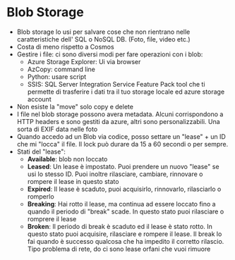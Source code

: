 # Blob Storage

- Blob storage lo usi per salvare cose che non rientrano nelle caratteristiche dell' SQL o NoSQL DB. (Foto, file, video etc.)
- Costa di meno rispetto a Cosmos
- Gestire i file: ci sono diversi modi per fare operazioni con i blob:
  - Azure Storage Explorer: Ui via browser
  - AzCopy: command line
  - Python: usare script
  - SSIS: SQL Server Integration Service Feature Pack tool che ti permette di trasferire i dati tra il tuo storage locale ed azure storage account
- Non esiste la "move" solo copy e delete
- I file nel blob storage possono avera metadata. Alcuni corrispondono a HTTP headers e sono gestiti da azure, altri sono personalizzabili. Una sorta di EXIF data nelle foto
- Quando accedo ad un Blob via codice, posso settare un "lease" + un ID che mi "locca" il file. Il lock può durare da 15 a 60 secondi o per sempre.
- Stati del "lease":
  - **Available**: blob non loccato
  - **Leased**: Un lease è impostato. Puoi prendere un nuovo "lease" se usi lo stesso ID. Puoi inoltre rilasciare, cambiare, rinnovare o rompere il lease in questo stato
  - **Expired**: Il lease è scaduto, puoi acquisirlo, rinnovarlo, rilasciarlo o romperlo
  - **Breaking**: Hai rotto il lease, ma continua ad essere loccato fino a quando il periodo di "break" scade. In questo stato puoi rilasciare o romprere il lease
  - **Broken**: Il periodo di break è scaduto ed il lease è stato rotto. In questo stato puoi acquisire, rilasciare e rompere il lease. Il break lo fai quando è successo qualcosa che ha impedito il corretto rilascio. Tipo problema di rete, do ci sono lease orfani che vuoi rimuore
